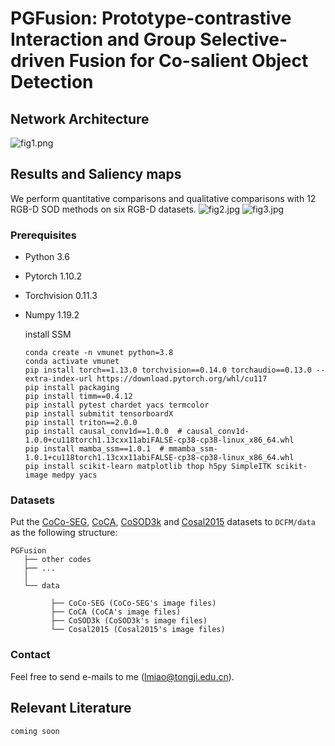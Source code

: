 # **PGFusion: Prototype-contrastive Interaction and Group Selective-driven Fusion for Co-salient Object Detection**


## Network Architecture
![fig1.png](figs/fig2.jpg)

## Results and Saliency maps
We perform quantitative comparisons and qualitative comparisons with 12 RGB-D SOD
methods on six RGB-D datasets.
![fig2.jpg](figs/fig3.jpg)
![fig3.jpg](figs/fig4.jpg)

### Prerequisites
- Python 3.6
- Pytorch 1.10.2
- Torchvision 0.11.3
- Numpy 1.19.2

  install SSM
   ```
  conda create -n vmunet python=3.8
  conda activate vmunet
  pip install torch==1.13.0 torchvision==0.14.0 torchaudio==0.13.0 --extra-index-url https://download.pytorch.org/whl/cu117
  pip install packaging
  pip install timm==0.4.12
  pip install pytest chardet yacs termcolor
  pip install submitit tensorboardX
  pip install triton==2.0.0
  pip install causal_conv1d==1.0.0  # causal_conv1d-1.0.0+cu118torch1.13cxx11abiFALSE-cp38-cp38-linux_x86_64.whl
  pip install mamba_ssm==1.0.1  # mmamba_ssm-1.0.1+cu118torch1.13cxx11abiFALSE-cp38-cp38-linux_x86_64.whl
  pip install scikit-learn matplotlib thop h5py SimpleITK scikit-image medpy yacs
   ```

### Datasets
 Put the [CoCo-SEG](https://drive.google.com/file/d/1GbA_WKvJm04Z1tR8pTSzBdYVQ75avg4f/view), [CoCA](http://zhaozhang.net/coca.html), [CoSOD3k](http://dpfan.net/CoSOD3K/) and [Cosal2015](https://drive.google.com/u/0/uc?id=1mmYpGx17t8WocdPcw2WKeuFpz6VHoZ6K&export=download) datasets to `DCFM/data` as the following structure:
  ```
  PGFusion
     ├── other codes
     ├── ...
     │ 
     └── data
           
           ├── CoCo-SEG (CoCo-SEG's image files)
           ├── CoCA (CoCA's image files)
           ├── CoSOD3k (CoSOD3k's image files)
           └── Cosal2015 (Cosal2015's image files)
  ```


### Contact
Feel free to send e-mails to me (lmiao@tongji.edu.cn).

## Relevant Literature

```text
coming soon
```
